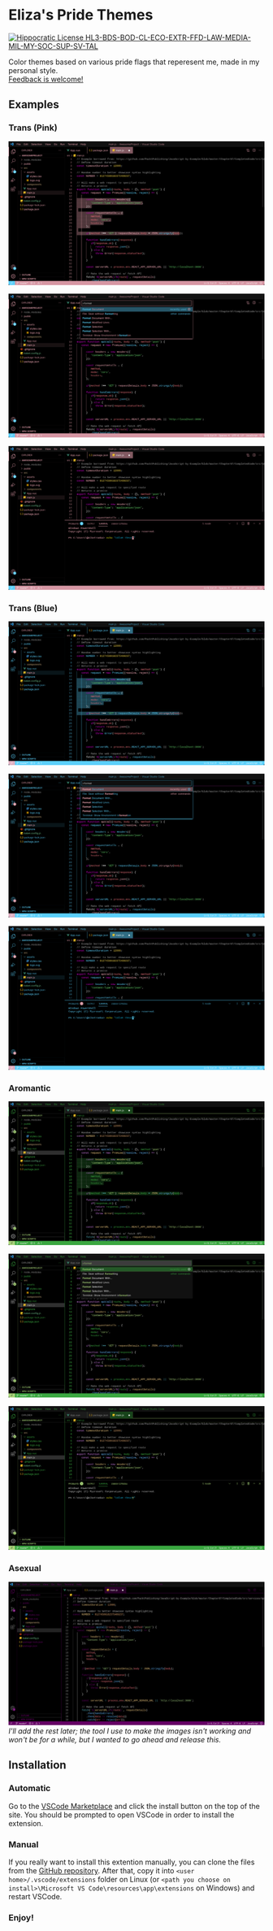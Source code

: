 # Eliza's Pride Themes

[![Hippocratic License HL3-BDS-BOD-CL-ECO-EXTR-FFD-LAW-MEDIA-MIL-MY-SOC-SUP-SV-TAL](https://img.shields.io/static/v1?label=Hippocratic%20License&message=HL3-BDS-BOD-CL-ECO-EXTR-FFD-LAW-MEDIA-MIL-MY-SOC-SUP-SV-TAL&labelColor=5e2751&color=bc8c3d)](https://firstdonoharm.dev/version/3/0/bds-bod-cl-eco-extr-ffd-law-media-mil-my-soc-sup-sv-tal.html)

Color themes based on various pride flags that reperesent me, made in my personal style.\
[Feedback is welcome!](https://github.com/The-Gamer69/elizas-pride-themes/issues)

## Examples

### Trans (Pink)

![Pink trans theme example](./images/examples/trans/pink/example1.png)

![Pink trans theme example](./images/examples/trans/pink/example2.png)

![Pink trans theme example](./images/examples/trans/pink/example3.png)

### Trans (Blue)

![Blue trans theme example 1](./images/examples/trans/blue/example1.png)

![Blue trans theme example 2](./images/examples/trans/blue/example2.png)

![Blue trans theme example 3](./images/examples/trans/blue/example3.png)

### Aromantic

![Aromantic theme example 1](./images/examples/aro/example1.png)

![Aromantic theme example 2](./images/examples/aro/example2.png)

![Aromantic theme example 3](./images/examples/aro/example3.png)

### Asexual

![Asexual theme example 1](./images/examples/ace/example1.png)
_I'll add the rest later; the tool I use to make the images isn't working and won't be for a while, but I wanted to go ahead and release this._

## Installation

### Automatic

Go to the [VSCode Marketplace](https://marketplace.visualstudio.com/items?itemName=ElizaMuss.elizas-pride-themes) and click the install button on the top of the site. You should be prompted to open VSCode in order to install the extension.

### Manual

If you really want to install this extention manually, you can clone the files from the [GitHub repository](https://github.com/The-Gamer69/elizas-pride-themes). After that, copy it into `<user home>/.vscode/extensions` folder on Linux (or `<path you choose on install>\Microsoft VS Code\resources\app\extensions` on Windows) and restart VSCode.

### **Enjoy!**
